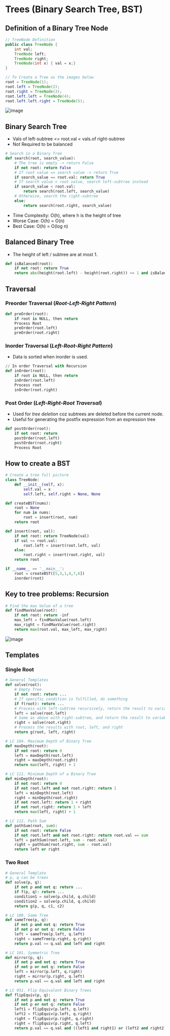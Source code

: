 # Trees (Binary Search Tree, BST)

## Definition of a Binary Tree Node
```java
// TreeNode Definition
public class TreeNode {
    int val;
    TreeNode left;
    TreeNode right;
    TreeNode(int x) { val = x;}
}
```

```java
// To Create a Tree as the images below
root = TreeNode(1);
root.left = TreeNode(2);
root.right = TreeNode(3);
root.left.left = TreeNode(4);
root.left.left.right = TreeNode(5);
```
![image](imgs/TreeNode.png)


## Binary Search Tree
* Vals of left-subtree <= root.val < vals.of right-subtree
* Not Required to be balanced

```python
# Search in a Binary Tree 
def search(root, search_value):
    # The tree is empty -> return False
    if not root: return False
    # If root value == search value -> return True
    if search_value == root.val: return True
    # If search value < root value, search left-subtree instead
    if search_value < root.val:
        return search(root.left, search_value)
    # Otherwise, search the right-subtree
    else:
        return search(root.right, search_value)
```
* Time Complexity: O(h), where h is the height of tree
* Worse Case: O(h) = O(n)
* Best Case: O(h) = O(log n)

## Balanced Binary Tree
* The height of left / subtree are at most 1.
```python
def isBalanced(root):
    if not root: return True
    return abs(height(root.left) - height(root.right)) <= 1 and isBalanced(root.left) and isBalanced(root.right)
```

## Traversal
### Preorder Traversal (*Root-Left-Right Pattern*)
```python
def preOrder(root):
    if root is NULL, then return 
    Process Root
    preOrder(root.left)
    preOrder(root.right)
```

### Inorder Traversal (*Left-Root-Right Pattern*)
* Data is sorted when inorder is used.
```python
// In order Traversal with Recursion
def inOrder(root):
    if root is NULL, then return 
    inOrder(root.left)
    Process root
    inOrder(root.right)
```

### Post Order (*Left-Right-Root Traversal*)
* Used for *tree deletion* coz subtrees are deleted before the current node.
* Useful for generating the postfix expression from an expression tree 
```python
def postOrder(root):
    if not root: return
    postOrder(root.left)
    postOrder(root.right)
    Process Root
```

## How to create a BST
```python
# Create a tree full picture
class TreeNode:
    def __init__(self, x):
        self.val = x
        self.left, self.right = None, None

def createBST(nums):
    root = None
    for num in nums:
        root = insert(root, num)
    return root

def insert(root, val):
    if not root: return TreeNode(val)
    if val <= root.val:
        root.left = insert(root.left, val)
    else:
        root.right = insert(root.right, val)
    return root

if __name__ == '__main__':
    root = createBST([5,3,1,4,7,6])
    inorder(root)
```

## Key to tree problems: Recursion
```python
# Find the max Value of a tree
def findMaxValue(root):
    if not root: return -inf
    max_left = findMaxValue(root.left)
    max_right = findMaxValue(root.right)
    return max(root.val, max_left, max_right)
```
![image](imgs/FindMaxValueInTree.png)

## Templates
### Single Root
```python
# General Templates
def solve(root):
    # Empty Tree
    if not root: return ...
    # If specific condition is fulfilled, do something
    if f(root): return ...
    # Process with left-subtree recursively, return the result to variable left
    left = solve(root.left)
    # Same as above with right-subtree, and return the result to variable right
    right = solve(root.right)
    # Process the results with root, left, and right
    return g(root, left, right)
```

```python
# LC 104. Maximum Depth of Binary Tree
def maxDepth(root):
    if not root: return 0
    left = maxDepth(root.left)
    right = maxDepth(root.right)
    return max(left, right) + 1
```

```python
# LC 111. Minimum Depth of a Binary Tree
def minDepth(root):
    if not root: return 0
    if not root.left and not root.right: return 1
    left = minDepth(root.left)
    right = minDepth(root.right)
    if not root.left: return 1 + right
    if not root.right: return 1 + left
    return max(left, right) + 1
```

```python
# LC 112. Path Sum
def pathSum(root, sum):
    if not root: return False
    if not root.left and not root.right: return root.val == sum
    left = pathSum(root.left, sum - root.val)
    right = pathSum(root.right, sum - root.val)
    return left or right
```

### Two Root
```python
# General Template
# p, q can be trees
def solve(p, q):
    if not p and not q: return ...
    if f(p, q): return ...
    condition1 = solve(p.child, q.child)
    condition2 = solve(p.child, q.child)
    return g(p, q, c1, c2)
```

```python
# LC 100. Same Tree
def sameTree(p, q):
    if not p and not q: return True
    if not p or not q: return False
    left = sameTree(p.left, q.left)
    right = sameTree(p.right, q.right)
    return p.val == q.val and left and right
```

```python 
# LC 101. Symmetric Tree
def mirror(p, q):
    if not p and not q: return True
    if not p or not q: return False
    left = mirror(p.left, q.right)
    right = mirror(p.right, q.left)
    return p.val == q.val and left and right
```

```python
# LC 951. Flip Equivalent Binary Trees
def flipEquiv(p, q):
    if not p and not q: return True
    if not p or not q: return False
    left1 = flipEquiv(p.left, q.left)
    left2 = flipEquiv(p.left, q.right)
    right = flipEquiv(p.right, q.right)
    right = flipEquiv(p.right, q.left)
    return p.val == q.val and ((left1 and right1) or (left2 and right2))
```
